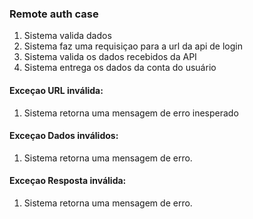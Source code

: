 ### Remote auth case 
1. Sistema valida dados 
2. Sistema faz uma requisiçao para a url da api de login 
3. Sistema valida os dados recebidos da API
4. Sistema entrega os dados da conta do usuário
   
#### Exceçao URL inválida:
   1. Sistema retorna uma mensagem de erro inesperado
#### Exceçao Dados inválidos:

1. Sistema retorna uma mensagem de erro.
   
#### Exceçao Resposta inválida:

1. Sistema retorna uma mensagem de erro.
